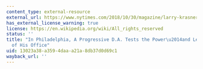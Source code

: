 ```yaml
---
content_type: external-resource
external_url: https://www.nytimes.com/2018/10/30/magazine/larry-krasner-philadelphia-district-attorney-progressive.html
has_external_license_warning: true
license: https://en.wikipedia.org/wiki/All_rights_reserved
status: ''
title: "In Philadelphia, A Progressive D.A. Tests the Power\u2014and Learns the Limits\u2014\
  of His Office"
uid: 13023a38-a359-4daa-a21a-8db37d0d69c1
wayback_url: ''
---
```

